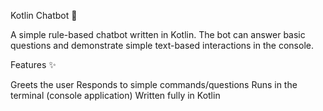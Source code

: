 Kotlin Chatbot 🤖

A simple rule-based chatbot written in Kotlin.
The bot can answer basic questions and demonstrate simple text-based interactions in the console.

Features ✨

Greets the user
Responds to simple commands/questions
Runs in the terminal (console application)
Written fully in Kotlin
